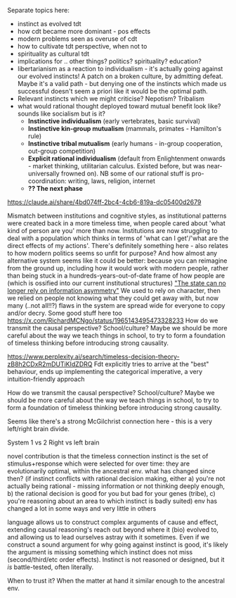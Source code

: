 Separate topics here:
- instinct as evolved tdt
- how cdt became more dominant - pos effects
- modern problems seen as overuse of cdt
- how to cultivate tdt perspective, when not to
- spirituality as cultural tdt
- implications for .. other things? politics? spirituality? education?
- libertarianism as a reaction to individualism - it's actually going against our evolved instincts! A patch on a broken culture, by admitting defeat. Maybe it's a valid path - but denying one of the instincts which made us successful doesn't seem a priori like it would be the optimal path.
- Relevant instincts which we might criticise? Nepotism? Tribalism
- what would rational thought deployed toward mutual benefit look like? sounds like socialism but is it?
	- **Instinctive individualism** (early vertebrates, basic survival)
	- **Instinctive kin-group mutualism** (mammals, primates - Hamilton's rule)
	- **Instinctive tribal mutualism** (early humans - in-group cooperation, out-group competition)
	- **Explicit rational individualism** (default from Enlightenment onwards - market thinking, utilitarian calculus. Existed before, but was near-universally frowned on). NB some of our rational stuff is pro-coordination: writing, laws, religion, internet
	- **?? The next phase**

https://claude.ai/share/4bd074ff-2bc4-4cb6-819a-dc05400d2679

Mismatch between institutions and cognitive styles, as institutional patterns were created back in a more timeless time, when people cared about 'what kind of person are you' more than now. Institutions are now struggling to deal with a population which thinks in terms of 'what can I get'/'what are the direct effects of my actions'.
	There's definitely something here - also relates to how modern politics seems so unfit for purpose? And how almost any alternative system seems like it could be better: because you can reimagine from the ground up, including how it would work with modern people, rather than being stuck in a hundreds-years-out-of-date frame of how people are (which is ossified into our current institutional structures)
	["The state can no longer rely on information asymmetry"](https://x.com/RokoMijic/status/1963539659172016572?t=eTxjYdaqosl0JzVNnZomig&s=19) We used to rely on character, then we relied on people not knowing what they could get away with, but now many (..not all!!?) flaws in the system are spread wide for everyone to copy and/or decry.
	Some good stuff here too https://x.com/RichardMCNgo/status/1965143495473328233
How do we transmit the causal perspective? School/culture? Maybe we should be more careful about the way we teach things in school, to try to form a foundation of timeless thinking before introducing strong causality.

https://www.perplexity.ai/search/timeless-decision-theory-zB8h2CDxR2mDUTiKIdZDRQ
Fdt explicitly tries to arrive at the "best" behaviour, ends up implementing the categorical imperative, a very intuition-friendly approach


How do we transmit the causal perspective? School/culture? Maybe we should be more careful about the way we teach things in school, to try to form a foundation of timeless thinking before introducing strong causality.

Seems like there's a strong McGilchrist connection here - this is a very left/right brain divide.



System 1 vs 2
Right vs left brain

novel contribution is that the timeless connection
instinct is the set of stimulus+response which were selected for over time: they are evolutionarily optimal, within the ancestral env. what has changed since then?
(if instinct conflicts with rational decision making, either a) you're not actually being rational - missing information or not thinking deeply enough, b) the rational decision is good for you but bad for your genes (tribe), c) you're reasoning about an area to which instinct is badly suited)
env has changed a lot in some ways and very little in others

language allows us to construct complex arguments of cause and effect, extending causal reasoning's reach out beyond where it (bio) evolved to, and allowing us to lead ourselves astray with it sometimes.
Even if we construct a sound argument for why going against instinct is good, it's likely the argument is missing something which instinct does not miss (second/third/etc order effects). Instinct is not reasoned or designed, but it *is* battle-tested, often literally.


When to trust it? When the matter at hand it similar enough to the ancestral env.